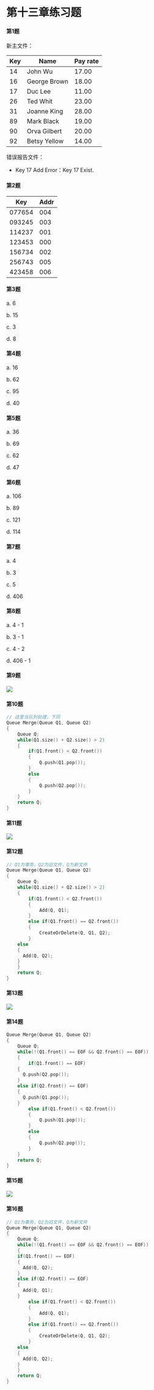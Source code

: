 # 第十三章练习题

#### 第1题

新主文件：

| Key  | Name         | Pay rate |
| ---- | ------------ | -------- |
| 14   | John Wu      | 17.00    |
| 16   | George Brown | 18.00    |
| 17   | Duc Lee      | 11.00    |
| 26   | Ted Whit     | 23.00    |
| 31   | Joanne King  | 28.00    |
| 89   | Mark Black   | 19.00    |
| 90   | Orva Gilbert | 20.00    |
| 92   | Betsy Yellow | 14.00    |

错误报告文件：

+ Key 17 Add Error：Key 17 Exist.

#### 第2题

| Key    | Addr |
| ------ | ---- |
| 077654 | 004  |
| 093245 | 003  |
| 114237 | 001  |
| 123453 | 000  |
| 156734 | 002  |
| 256743 | 005  |
| 423458 | 006  |

#### 第3题

a. 6

b. 15

c. 3

d. 8

#### 第4题

a. 16

b. 62

c. 95

d. 40

#### 第5题

a. 36

b. 69

c. 62

d. 47

#### 第6题

a. 106

b. 89

c. 121

d. 114

#### 第7题

a. 4

b. 3

c. 5

d. 406

#### 第8题

a. 4 - 1

b. 3 - 1

c. 4 - 2

d. 406 - 1

#### 第9题

<img src="img/1.png" />

#### 第10题

```c++
// 这里当队列处理，下同
Queue Merge(Queue Q1, Queue Q2)
{
	Queue Q;
	while(Q1.size() + Q2.size() > 2)
	{
		if(Q1.front() < Q2.front())
		{
			Q.push(Q1.pop());
		}
		else
		{
			Q.push(Q2.pop());
		}
	}
	return Q;
}
```

#### 第11题

<img src="img/2.png" />

#### 第12题

```c++
// Q1为事务，Q2为旧文件，Q为新文件
Queue Merge(Queue Q1, Queue Q2)
{
	Queue Q;
	while(Q1.size() + Q2.size() > 2)
	{
		if(Q1.front() < Q2.front())
		{
			Add(Q, Q1);
		}
		else if(Q1.front() == Q2.front())
		{
			CreateOrDelete(Q, Q1, Q2);
		}
    else
    {
      Add(Q, Q2);
    }
	}
	return Q;
}
```

#### 第13题

<img src="img/3.png" />

#### 第14题

```c++
Queue Merge(Queue Q1, Queue Q2)
{
	Queue Q;
	while(!(Q1.front() == EOF && Q2.front() == EOF))
	{
		if(Q1.front() == EOF)
    {
      Q.push(Q2.pop());
    }
    else if(Q2.front() == EOF)
    {
      Q.push(Q1.pop());
    }
		else if(Q1.front() < Q2.front())
		{
			Q.push(Q1.pop());
		}
		else
		{
			Q.push(Q2.pop());
		}
	}
	return Q;
}
```

#### 第15题

<img src="img/4.png" />

#### 第16题

```c++
// Q1为事务，Q2为旧文件，Q为新文件
Queue Merge(Queue Q1, Queue Q2)
{
	Queue Q;
	while(!(Q1.front() == EOF && Q2.front() == EOF))
	{
    if(Q1.front() == EOF)
    {
      Add(Q, Q2);
    }
    else if(Q2.front() == EOF)
    {
      Add(Q, Q1);
    }
		else if(Q1.front() < Q2.front())
		{
			Add(Q, Q1);
		}
		else if(Q1.front() == Q2.front())
		{
			CreateOrDelete(Q, Q1, Q2);
		}
    else
    {
      Add(Q, Q2);
    }
	}
	return Q;
}
```

